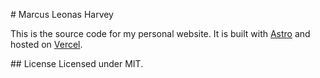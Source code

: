 # Marcus Leonas Harvey

This is the source code for my personal website. It is built with [Astro](https://astro.build/)
and hosted on [Vercel](https://vercel.com/).

## License
Licensed under MIT.
